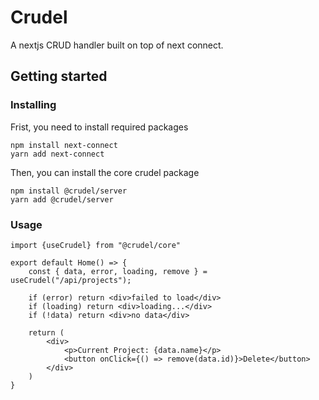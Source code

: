 # Crudel

A nextjs CRUD handler built on top of next connect.

## Getting started

### Installing

Frist, you need to install required packages

    npm install next-connect
    yarn add next-connect

Then, you can install the core crudel package

    npm install @crudel/server
    yarn add @crudel/server

### Usage

    import {useCrudel} from "@crudel/core"

    export default Home() => {
    	const { data, error, loading, remove } = useCrudel("/api/projects");

    	if (error) return <div>failed to load</div>
    	if (loading) return <div>loading...</div>
    	if (!data) return <div>no data</div>

    	return (
    		<div>
    			<p>Current Project: {data.name}</p>
    			<button onClick={() => remove(data.id)}>Delete</button>
    		</div>
    	)
    }
